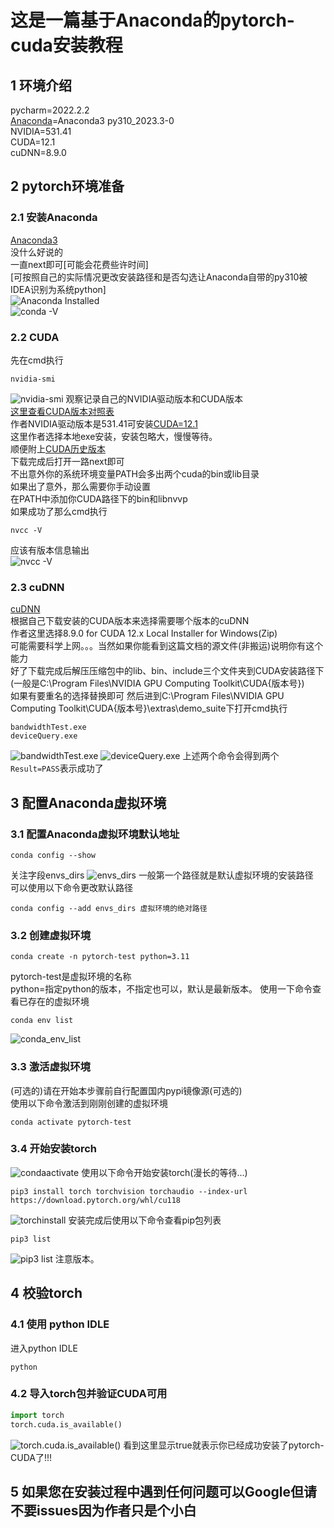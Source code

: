 # 这是一篇基于Anaconda的pytorch-cuda安装教程
## 1 环境介绍
pycharm=2022.2.2  
[Anaconda](https://www.anaconda.com/download)=Anaconda3 py310_2023.3-0  
NVIDIA=531.41  
CUDA=12.1  
cuDNN=8.9.0
## 2 pytorch环境准备
### 2.1 安装Anaconda
[Anaconda3](https://www.anaconda.com/download)  
没什么好说的  
一直next即可[可能会花费些许时间]  
[可按照自己的实际情况更改安装路径和是否勾选让Anaconda自带的py310被IDEA识别为系统python]  
![Anaconda Installed](./images/Anaconda_installed.png)  
![conda -V](./images/conda-V.png)
### 2.2 CUDA
先在cmd执行
```commandline
nvidia-smi
```
![nvidia-smi](./images/nvidia-smi.png)
观察记录自己的NVIDIA驱动版本和CUDA版本  
[这里查看CUDA版本对照表](https://docs.nvidia.com/cuda/cuda-toolkit-release-notes/index.html)  
作者NVIDIA驱动版本是531.41可安装[CUDA=12.1](https://developer.nvidia.com/cuda-downloads)  
这里作者选择本地exe安装，安装包略大，慢慢等待。  
顺便附上[CUDA历史版本](https://developer.nvidia.com/cuda-toolkit-archive)  
下载完成后打开一路next即可  
不出意外你的系统环境变量PATH会多出两个cuda的bin或lib目录  
如果出了意外，那么需要你手动设置  
在PATH中添加你CUDA路径下的bin和libnvvp  
如果成功了那么cmd执行
```commandline
nvcc -V
```
应该有版本信息输出  
![nvcc -V](./images/nvcc-V.png)
### 2.3 cuDNN
[cuDNN](https://developer.nvidia.com/rdp/cudnn-download)  
根据自己下载安装的CUDA版本来选择需要哪个版本的cuDNN  
作者这里选择8.9.0 for CUDA 12.x Local Installer for Windows(Zip)  
可能需要科学上网。。。当然如果你能看到这篇文档的源文件(非搬运)说明你有这个能力    
好了下载完成后解压压缩包中的lib、bin、include三个文件夹到CUDA安装路径下(一般是C:\Program Files\NVIDIA GPU Computing Toolkit\CUDA\{版本号})  
如果有要重名的选择替换即可
然后进到C:\Program Files\NVIDIA GPU Computing Toolkit\CUDA\{版本号}\extras\demo_suite下打开cmd执行
```commandline
bandwidthTest.exe
deviceQuery.exe
```
![bandwidthTest.exe](./images/bandwidthTest.exe.png)
![deviceQuery.exe](./images/deviceQuery.exe.png)
上述两个命令会得到两个`Result=PASS`表示成功了
## 3 配置Anaconda虚拟环境
### 3.1 配置Anaconda虚拟环境默认地址
```commandline
conda config --show
```
关注字段envs_dirs
![envs_dirs](./images/envs_dirs.png)
一般第一个路径就是默认虚拟环境的安装路径  
可以使用以下命令更改默认路径  
```commandline
conda config --add envs_dirs 虚拟环境的绝对路径
```
### 3.2 创建虚拟环境
```commandline
conda create -n pytorch-test python=3.11
```
pytorch-test是虚拟环境的名称  
python=指定python的版本，不指定也可以，默认是最新版本。
使用一下命令查看已存在的虚拟环境
```commandline
conda env list
```
![conda_env_list](./images/condaenvlist.png)
### 3.3 激活虚拟环境
(可选的)请在开始本步骤前自行配置国内pypi镜像源(可选的)  
使用以下命令激活到刚刚创建的虚拟环境
```commandline
conda activate pytorch-test
```
### 3.4 开始安装torch
![condaactivate](./images/condaactivate.png)
使用以下命令开始安装torch(漫长的等待...)
```commandline
pip3 install torch torchvision torchaudio --index-url https://download.pytorch.org/whl/cu118
```
![torchinstall](images/torchinstall.png)
安装完成后使用以下命令查看pip包列表
```commandline
pip3 list
```
![pip3 list](./images/pip3list.png)
注意版本。
## 4 校验torch
### 4.1 使用 python IDLE
进入python IDLE
```commandline
python
```
### 4.2 导入torch包并验证CUDA可用
```python
import torch
torch.cuda.is_available()
```
![torch.cuda.is_available()](./images/torch.cuda.is_available().png)
看到这里显示true就表示你已经成功安装了pytorch-CUDA了!!!
## 5 如果您在安装过程中遇到任何问题可以Google但请不要issues因为作者只是个小白
